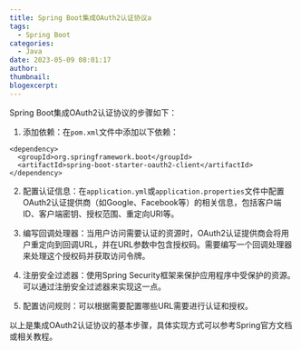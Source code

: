 ```yaml
---
title: Spring Boot集成OAuth2认证协议a
tags:
  - Spring Boot
categories:
  - Java
date: 2023-05-09 08:01:17
author:
thumbnail:
blogexcerpt:
---
```

Spring Boot集成OAuth2认证协议的步骤如下：

1. 添加依赖：在`pom.xml`文件中添加以下依赖：

```
<dependency>
  <groupId>org.springframework.boot</groupId>
  <artifactId>spring-boot-starter-oauth2-client</artifactId>
</dependency>
```

2. 配置认证信息：在`application.yml`或`application.properties`文件中配置OAuth2认证提供商（如Google、Facebook等）的相关信息，包括客户端ID、客户端密钥、授权范围、重定向URI等。

3. 编写回调处理器：当用户访问需要认证的资源时，OAuth2认证提供商会将用户重定向到回调URL，并在URL参数中包含授权码。需要编写一个回调处理器来处理这个授权码并获取访问令牌。

4. 注册安全过滤器：使用Spring Security框架来保护应用程序中受保护的资源。可以通过注册安全过滤器来实现这一点。

5. 配置访问规则：可以根据需要配置哪些URL需要进行认证和授权。

以上是集成OAuth2认证协议的基本步骤，具体实现方式可以参考Spring官方文档或相关教程。
